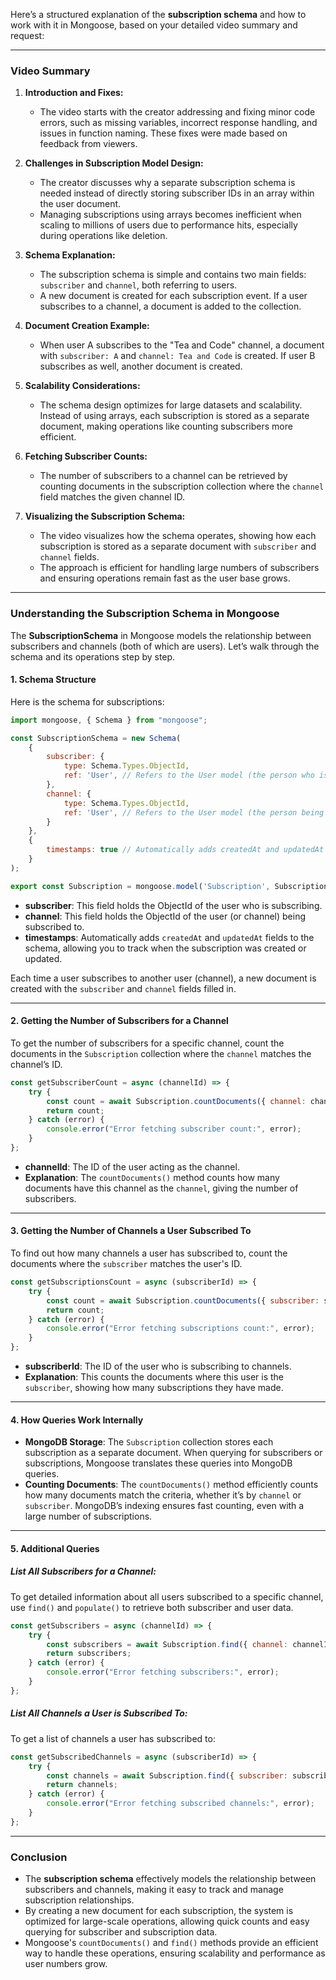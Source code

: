 Here’s a structured explanation of the **subscription schema** and how to work with it in Mongoose, based on your detailed video summary and request:

---

### **Video Summary**

1. **Introduction and Fixes:**
   - The video starts with the creator addressing and fixing minor code errors, such as missing variables, incorrect response handling, and issues in function naming. These fixes were made based on feedback from viewers.

2. **Challenges in Subscription Model Design:**
   - The creator discusses why a separate subscription schema is needed instead of directly storing subscriber IDs in an array within the user document.
   - Managing subscriptions using arrays becomes inefficient when scaling to millions of users due to performance hits, especially during operations like deletion.

3. **Schema Explanation:**
   - The subscription schema is simple and contains two main fields: `subscriber` and `channel`, both referring to users.
   - A new document is created for each subscription event. If a user subscribes to a channel, a document is added to the collection.

4. **Document Creation Example:**
   - When user A subscribes to the "Tea and Code" channel, a document with `subscriber: A` and `channel: Tea and Code` is created. If user B subscribes as well, another document is created.

5. **Scalability Considerations:**
   - The schema design optimizes for large datasets and scalability. Instead of using arrays, each subscription is stored as a separate document, making operations like counting subscribers more efficient.

6. **Fetching Subscriber Counts:**
   - The number of subscribers to a channel can be retrieved by counting documents in the subscription collection where the `channel` field matches the given channel ID.

7. **Visualizing the Subscription Schema:**
   - The video visualizes how the schema operates, showing how each subscription is stored as a separate document with `subscriber` and `channel` fields.
   - The approach is efficient for handling large numbers of subscribers and ensuring operations remain fast as the user base grows.

---

### **Understanding the Subscription Schema in Mongoose**

The **SubscriptionSchema** in Mongoose models the relationship between subscribers and channels (both of which are users). Let’s walk through the schema and its operations step by step.

#### 1. **Schema Structure**
Here is the schema for subscriptions:

```js
import mongoose, { Schema } from "mongoose";

const SubscriptionSchema = new Schema(
    {
        subscriber: {
            type: Schema.Types.ObjectId,
            ref: 'User', // Refers to the User model (the person who is subscribing)
        },
        channel: {
            type: Schema.Types.ObjectId,
            ref: 'User', // Refers to the User model (the person being subscribed to)
        }
    },
    {
        timestamps: true // Automatically adds createdAt and updatedAt fields
    }
);

export const Subscription = mongoose.model('Subscription', SubscriptionSchema);
```

- **subscriber**: This field holds the ObjectId of the user who is subscribing.
- **channel**: This field holds the ObjectId of the user (or channel) being subscribed to.
- **timestamps**: Automatically adds `createdAt` and `updatedAt` fields to the schema, allowing you to track when the subscription was created or updated.

Each time a user subscribes to another user (channel), a new document is created with the `subscriber` and `channel` fields filled in.

---

#### 2. **Getting the Number of Subscribers for a Channel**
To get the number of subscribers for a specific channel, count the documents in the `Subscription` collection where the `channel` matches the channel’s ID.

```js
const getSubscriberCount = async (channelId) => {
    try {
        const count = await Subscription.countDocuments({ channel: channelId });
        return count;
    } catch (error) {
        console.error("Error fetching subscriber count:", error);
    }
};
```

- **channelId**: The ID of the user acting as the channel.
- **Explanation**: The `countDocuments()` method counts how many documents have this channel as the `channel`, giving the number of subscribers.

---

#### 3. **Getting the Number of Channels a User Subscribed To**
To find out how many channels a user has subscribed to, count the documents where the `subscriber` matches the user's ID.

```js
const getSubscriptionsCount = async (subscriberId) => {
    try {
        const count = await Subscription.countDocuments({ subscriber: subscriberId });
        return count;
    } catch (error) {
        console.error("Error fetching subscriptions count:", error);
    }
};
```

- **subscriberId**: The ID of the user who is subscribing to channels.
- **Explanation**: This counts the documents where this user is the `subscriber`, showing how many subscriptions they have made.

---

#### 4. **How Queries Work Internally**
- **MongoDB Storage**: The `Subscription` collection stores each subscription as a separate document. When querying for subscribers or subscriptions, Mongoose translates these queries into MongoDB queries.
- **Counting Documents**: The `countDocuments()` method efficiently counts how many documents match the criteria, whether it’s by `channel` or `subscriber`. MongoDB’s indexing ensures fast counting, even with a large number of subscriptions.

---

#### 5. **Additional Queries**

##### **List All Subscribers for a Channel:**
To get detailed information about all users subscribed to a specific channel, use `find()` and `populate()` to retrieve both subscriber and user data.

```js
const getSubscribers = async (channelId) => {
    try {
        const subscribers = await Subscription.find({ channel: channelId }).populate('subscriber');
        return subscribers;
    } catch (error) {
        console.error("Error fetching subscribers:", error);
    }
};
```

##### **List All Channels a User is Subscribed To:**
To get a list of channels a user has subscribed to:

```js
const getSubscribedChannels = async (subscriberId) => {
    try {
        const channels = await Subscription.find({ subscriber: subscriberId }).populate('channel');
        return channels;
    } catch (error) {
        console.error("Error fetching subscribed channels:", error);
    }
};
```

---

### **Conclusion**
- The **subscription schema** effectively models the relationship between subscribers and channels, making it easy to track and manage subscription relationships.
- By creating a new document for each subscription, the system is optimized for large-scale operations, allowing quick counts and easy querying for subscriber and subscription data.
- Mongoose's `countDocuments()` and `find()` methods provide an efficient way to handle these operations, ensuring scalability and performance as user numbers grow.